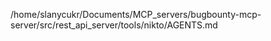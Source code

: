 /home/slanycukr/Documents/MCP_servers/bugbounty-mcp-server/src/rest_api_server/tools/nikto/AGENTS.md